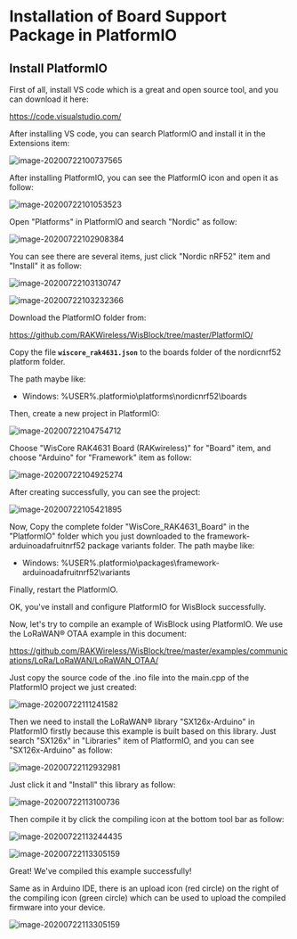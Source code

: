 # Installation of Board Support Package in PlatformIO

## Install PlatformIO

First of all, install VS code which is a great and open source tool, and you can download it here:

https://code.visualstudio.com/

After installing VS code, you can search PlatformIO and install it in the Extensions item:

![image-20200722100737565](assets/image-20200722100737565.png)



After installing PlatformIO, you can see the PlatformIO icon and open it as follow:

![image-20200722101053523](assets/image-20200722101053523.png)

Open "Platforms" in PlatformIO and search "Nordic" as follow:

![image-20200722102908384](assets/image-20200722102908384.png)

You can see there are several items, just click "Nordic nRF52" item and "Install" it as follow:

![image-20200722103130747](assets/image-20200722103130747.png)

![image-20200722103232366](assets/image-20200722103232366.png)

Download the PlatformIO folder from:

https://github.com/RAKWireless/WisBlock/tree/master/PlatformIO/

Copy the file **`wiscore_rak4631.json`** to the boards folder of the nordicnrf52 platform folder.

The path maybe like: 

 - Windows: %USER%\.platformio\platforms\nordicnrf52\boards

Then, create a new project in PlatformIO:

![image-20200722104754712](assets/image-20200722104754712.png)

Choose "WisCore RAK4631 Board (RAKwireless)" for "Board" item, and choose "Arduino" for "Framework" item as follow:

![image-20200722104925274](assets/image-20200722104925274.png)

After creating successfully, you can see the project:

![image-20200722105421895](assets/image-20200722105421895.png)

Now, Copy the complete folder "WisCore_RAK4631_Board" in the "PlatformIO" folder which you just downloaded to the framework-arduinoadafruitnrf52 package variants folder. The path maybe like:
 - Windows: %USER%\.platformio\packages\framework-arduinoadafruitnrf52\variants

Finally, restart the PlatformIO.

OK, you've install and configure PlatformIO for WisBlock successfully.



Now, let's try to compile an example of WisBlock using PlatformIO. We use the LoRaWAN® OTAA example in this document:

https://github.com/RAKWireless/WisBlock/tree/master/examples/communications/LoRa/LoRaWAN/LoRaWAN_OTAA/

Just copy the source code of the .ino file into the main.cpp of the PlatformIO project we just created:

![image-20200722111241582](assets/image-20200722111241582.png)

Then we need to install the LoRaWAN® library "SX126x-Arduino" in PlatformIO firstly because this example is built based on this library. Just search "SX126x" in "Libraries" item of PlatformIO, and you can see "SX126x-Arduino" as follow:

![image-20200722112932981](assets/image-20200722112932981.png)

Just click it and "Install" this library as follow:

![image-20200722113100736](assets/image-20200722113100736.png)

Then compile it by click the compiling icon at the bottom tool bar as follow:

![image-20200722113244435](assets/image-20200722113244435.png) 

![image-20200722113305159](assets/image-20200722113305159.png)

Great! We've compiled this example successfully!

Same as in Arduino IDE, there is an upload icon (red circle) on the right of the compiling icon (green circle) which can be used to upload the compiled firmware into your device.

![image-20200722113305159](assets/pio-flash.jpg)